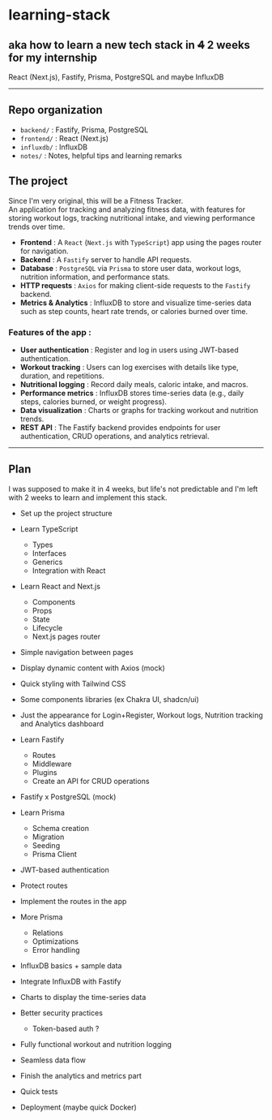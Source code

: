 # learning-stack
## aka how to learn a new tech stack in ~~4~~ **2** weeks for my internship
React (Next.js), Fastify, Prisma, PostgreSQL and maybe InfluxDB

---

## Repo organization
- `backend/` : Fastify, Prisma, PostgreSQL
- `frontend/` : React (Next.js)
- `influxdb/` : InfluxDB
- `notes/` : Notes, helpful tips and learning remarks

## The project
Since I'm very original, this will be a Fitness Tracker.  
An application for tracking and analyzing fitness data, with features for storing workout logs, tracking nutritional intake, and viewing performance trends over time.
- **Frontend** : A `React` (`Next.js` with `TypeScript`) app using the pages router for navigation.
- **Backend** : A `Fastify` server to handle API requests.
- **Database** : `PostgreSQL` via `Prisma` to store user data, workout logs, nutrition information, and performance stats.
- **HTTP requests** : `Axios` for making client-side requests to the `Fastify` backend.
- **Metrics & Analytics** : InfluxDB to store and visualize time-series data such as step counts, heart rate trends, or calories burned over time.

### Features of the app :
- **User authentication** : Register and log in users using JWT-based authentication.
- **Workout tracking** : Users can log exercises with details like type, duration, and repetitions.
- **Nutritional logging** : Record daily meals, caloric intake, and macros.
- **Performance metrics** : InfluxDB stores time-series data (e.g., daily steps, calories burned, or weight progress).
- **Data visualization** : Charts or graphs for tracking workout and nutrition trends.
- **REST API** : The Fastify backend provides endpoints for user authentication, CRUD operations, and analytics retrieval.

---

## Plan
I was supposed to make it in 4 weeks, but life's not predictable and I'm left with 2 weeks to learn and implement this stack.

- Set up the project structure
- Learn TypeScript
  - Types
  - Interfaces
  - Generics
  - Integration with React
- Learn React and Next.js
  - Components
  - Props
  - State
  - Lifecycle
  - Next.js pages router
- Simple navigation between pages
- Display dynamic content with Axios (mock)
- Quick styling with Tailwind CSS
- Some components libraries (ex Chakra UI, shadcn/ui)
- Just the appearance for Login+Register, Workout logs, Nutrition tracking and Analytics dashboard

- Learn Fastify
  - Routes
  - Middleware
  - Plugins
  - Create an API for CRUD operations
- Fastify x PostgreSQL (mock)
- Learn Prisma
  - Schema creation
  - Migration
  - Seeding
  - Prisma Client
- JWT-based authentication
- Protect routes
- Implement the routes in the app

- More Prisma
  - Relations
  - Optimizations
  - Error handling
- InfluxDB basics + sample data
- Integrate InfluxDB with Fastify
- Charts to display the time-series data

- Better security practices
  - Token-based auth ?
- Fully functional workout and nutrition logging
- Seamless data flow
- Finish the analytics and metrics part
- Quick tests
- Deployment (maybe quick Docker)
